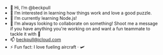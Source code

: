 - 👋 Hi, I’m @beckpull
- 👀 I’m interested in learning how things work and love a good puzzle.
- 🌱 I’m currently learning Node.js!
- 💞️ I’m always looking to collaborate on something! Shoot me a message if you have anything you're working on and want a fun teammate to tackle it with 💪
- 📫 beckpull@icloud.com
- ⚡ Fun fact: I love fueling aircraft · 🛩️

